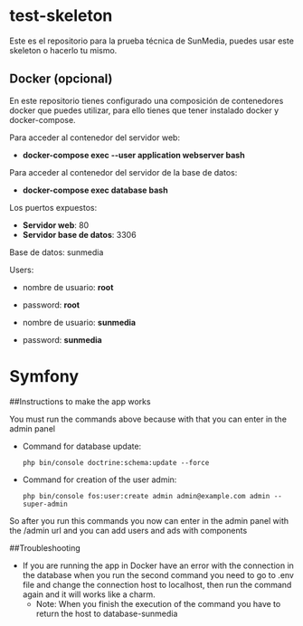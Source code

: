 # test-skeleton

Este es el repositorio para la prueba técnica de SunMedia, puedes usar este skeleton o hacerlo tu mismo.


## Docker (opcional)

En este repositorio tienes configurado una composición de contenedores docker que puedes utilizar, para ello tienes que tener instalado docker y docker-compose.

Para acceder al contenedor del servidor web: 

  - **docker-compose exec --user application webserver bash**
  
Para acceder al contenedor del servidor de la base de datos: 

  - **docker-compose exec database bash**
  
Los puertos expuestos:

  - **Servidor web**: 80
  - **Servidor base de datos**: 3306
  
Base de datos: sunmedia

Users:

  - nombre de usuario: **root**
  - password: **root**
  

  - nombre de usuario: **sunmedia**
  - password: **sunmedia**
  
Symfony
===

##Instructions to make the app works

You must run the commands above because with that you can enter in the admin panel 

- Command for database update:
    ```
    php bin/console doctrine:schema:update --force
    ```

- Command for creation of the user admin:
    ```
    php bin/console fos:user:create admin admin@example.com admin --super-admin
    ```
So after you run this commands you now can enter in the admin panel with the /admin url and you can add users and ads with components

##Troubleshooting

- If you are running the app in Docker have an error with the connection in the database when you run the second command you need to go to .env file and change the connection host to localhost, then run the command again and it will works like a charm.
    - Note: When you finish the execution of the command you have to return the host to database-sunmedia 
  
